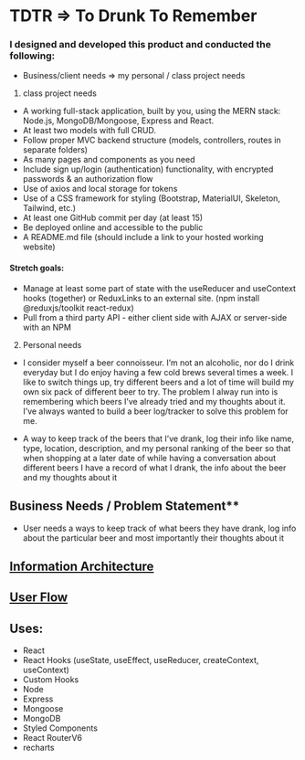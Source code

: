 # TDTR => To Drunk To Remember

### I designed and developed this product and conducted the following:

- Business/client needs ⇒ my personal / class project needs

1. class project needs

- A working full-stack application, built by you, using the MERN stack: Node.js, MongoDB/Mongoose, Express and React.
- At least two models with full CRUD.
- Follow proper MVC backend structure (models, controllers, routes in separate folders)
- As many pages and components as you need
- Include sign up/login (authentication) functionality, with encrypted passwords & an authorization flow
- Use of axios and local storage for tokens
- Use of a CSS framework for styling (Bootstrap, MaterialUI, Skeleton, Tailwind, etc.)
- At least one GitHub commit per day (at least 15)
- Be deployed online and accessible to the public
- A README.md file (should include a link to your hosted working website)

#### Stretch goals:

- Manage at least some part of state with the useReducer and useContext hooks (together) or ReduxLinks to an external site. (npm install @reduxjs/toolkit react-redux)
- Pull from a third party API - either client side with AJAX or server-side with an NPM

2. Personal needs

- I consider myself a beer connoisseur. I’m not an alcoholic, nor do I drink everyday but I do enjoy having a few cold brews several times a week. I like to switch things up, try different beers and a lot of time will build my own six pack of different beer to try. The problem I alway run into is remembering which beers I’ve already tried and my thoughts about it. I’ve always wanted to build a beer log/tracker to solve this problem for me.

- A way to keep track of the beers that I’ve drank, log their info like name, type, location, description, and my personal ranking of the beer so that when shopping at a later date of while having a conversation about different beers I have a record of what I drank, the info about the beer and my thoughts about it

## Business Needs / Problem Statement\*\*

- User needs a ways to keep track of what beers they have drank, log info about the particular beer and most importantly their thoughts about it

## [Information Architecture](https://www.figma.com/file/nNkKdpeDNBzyvU9ObTfoBP/Information-Architecture)

## [User Flow](https://www.figma.com/file/paclPNy2tqpoKXQ3CcjTsh/User-Flow?node-id=0%3A1)

## Uses:

- React
- React Hooks (useState, useEffect, useReducer, createContext, useContext)
- Custom Hooks
- Node
- Express
- Mongoose
- MongoDB
- Styled Components
- React RouterV6
- recharts
